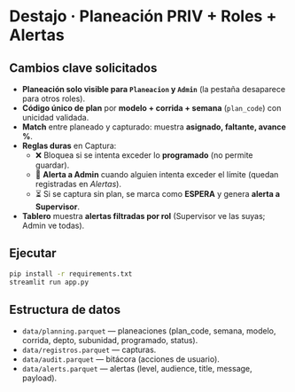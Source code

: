 
# Destajo · Planeación PRIV + Roles + Alertas

## Cambios clave solicitados
- **Planeación solo visible para `Planeacion` y `Admin`** (la pestaña desaparece para otros roles).
- **Código único de plan** por **modelo + corrida + semana** (`plan_code`) con unicidad validada.
- **Match** entre planeado y capturado: muestra **asignado, faltante, avance %**.
- **Reglas duras** en Captura:
  - ❌ Bloquea si se intenta exceder lo **programado** (no permite guardar).
  - 🔔 **Alerta a Admin** cuando alguien intenta exceder el límite (quedan registradas en *Alertas*).
  - ⏳ Si se captura sin plan, se marca como **ESPERA** y genera **alerta a Supervisor**.
- **Tablero** muestra **alertas filtradas por rol** (Supervisor ve las suyas; Admin ve todas).

## Ejecutar
```bash
pip install -r requirements.txt
streamlit run app.py
```

## Estructura de datos
- `data/planning.parquet` — planeaciones (plan_code, semana, modelo, corrida, depto, subunidad, programado, status).
- `data/registros.parquet` — capturas.
- `data/audit.parquet` — bitácora (acciones de usuario).
- `data/alerts.parquet` — alertas (level, audience, title, message, payload).
